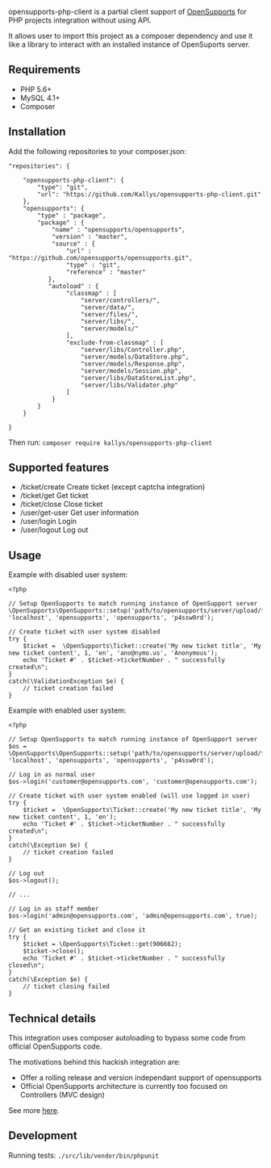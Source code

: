opensupports-php-client is a partial client support of [OpenSupports](https://www.opensupports.com/) for PHP projects integration without using API.

It allows user to import this project as a composer dependency and use it like a library to interact with an installed instance of OpenSuports server.

## Requirements
* PHP 5.6+
* MySQL 4.1+
* Composer

## Installation
Add the following repositories to your composer.json:
```
"repositories": {

    "opensupports-php-client": {
        "type": "git",
        "url": "https://github.com/Kallys/opensupports-php-client.git"
    },
    "opensupports": {
        "type" : "package",
        "package" : {
            "name" : "opensupports/opensupports",
            "version" : "master",
            "source" : {
                "url" : "https://github.com/opensupports/opensupports.git",
                "type" : "git",
                "reference" : "master"
           },
           "autoload" : {
                "classmap" : [
                    "server/controllers/",
                    "server/data/",
                    "server/files/",
                    "server/libs/",
                    "server/models/"
                ],
                "exclude-from-classmap" : [
                    "server/libs/Controller.php",
                    "server/models/DataStore.php",
                    "server/models/Response.php",
                    "server/models/Session.php",
                    "server/libs/DataStoreList.php",
                    "server/libs/Validator.php"
                ]
            }
        }
    }

}
```

Then run:
`composer require kallys/opensupports-php-client`

## Supported features
* /ticket/create Create ticket (except captcha integration)
* /ticket/get Get ticket
* /ticket/close Close ticket
* /user/get-user Get user information
* /user/login Login
* /user/logout Log out

## Usage
Example with disabled user system:
```
<?php

// Setup OpenSupports to match running instance of OpenSupport server
\OpenSupports\OpenSupports::setup('path/to/opensupports/server/upload/files/', 'localhost', 'opensupports', 'opensupports', 'p4ssw0rd');

// Create ticket with user system disabled
try {
	$ticket =  \OpenSupports\Ticket::create('My new ticket title', 'My new ticket content', 1, 'en', 'ano@nymo.us', 'Anonymous');
	echo 'Ticket #' . $ticket->ticketNumber . " successfully created\n";
}
catch(\ValidationException $e) {
	// ticket creation failed
}
```

Example with enabled user system:
```
<?php

// Setup OpenSupports to match running instance of OpenSupport server
$os = \OpenSupports\OpenSupports::setup('path/to/opensupports/server/upload/files/', 'localhost', 'opensupports', 'opensupports', 'p4ssw0rd');

// Log in as normal user
$os->login('customer@opensupports.com', 'customer@opensupports.com');

// Create ticket with user system enabled (will use logged in user)
try {
	$ticket =  \OpenSupports\Ticket::create('My new ticket title', 'My new ticket content', 1, 'en');
	echo 'Ticket #' . $ticket->ticketNumber . " successfully created\n";
}
catch(\Exception $e) {
	// ticket creation failed
}

// Log out
$os->logout();

// ...

// Log in as staff member
$os->login('admin@opensupports.com', 'admin@opensupports.com', true);

// Get an existing ticket and close it
try {
	$ticket = \OpenSupports\Ticket::get(906662);
	$ticket->close();
	echo 'Ticket #' . $ticket->ticketNumber . " successfully closed\n";
}
catch(\Exception $e) {
	// ticket closing failed
}

```

## Technical details
This integration uses composer autoloading to bypass some code from official OpenSupports code.

The motivations behind this hackish integration are:
* Offer a rolling release and version independant support of opensupports
* Official OpenSupports architecture is currently too focused on Controllers (MVC design)

See more [here](https://github.com/opensupports/opensupports/issues/8).

## Development
Running tests:
`./src/lib/vendor/bin/phpunit`
